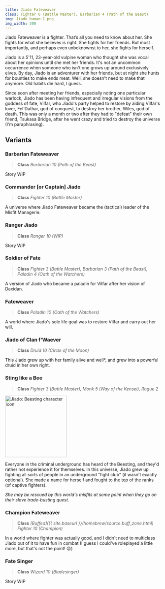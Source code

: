 ```yaml
---
title: Jiado Fateweaver
class: Fighter 6 (Battle Master), Barbarian 4 (Path of the Beast)
img: Jiado_human-1.png
img_width: 300
---
```


Jiado Fateweaver is a fighter. That’s all you need to know about her. She fights for what she believes is right. She fights for her friends. But most importantly, and perhaps even unbeknownst to her, she fights for herself.

Jiado is a 5'11, 23-year-old vulpine woman who thought she was vocal about her opinions until she met her friends. It's not an uncommon occurrence when someone who isn't one grows up around exclusively elves. By day, Jiado is an adventurer with her friends, but at night she hunts for bounties to make ends meat. Well, she doesn't need to make that anymore. Old habits die hard, I guess.

Since soon after meeting her friends, especially noting one particular warlock, Jiado has been having infrequent and irregular visions from the goddess of fate, Vilfar, who Jiado's party helped to restore by aiding Vilfar's lover, Fel'Dathar, god of conquest, to destroy her brother, Wiles, god of death. This was only a month or two after they had to "defeat" their own friend, Tsukasa Bridge, after he went crazy and tried to destroy the universe (I'm paraphrasing).

## Variants

### Barbarian Fateweaver

> **Class** _Barbarian 10 (Path of the Beast)_

Story WIP

### Commander [or Captain] Jiado

> **Class** _Fighter 10 (Battle Master)_

A universe where Jiado Fateweaver became the (tactical) leader of the Misfit Managerie.

### Ranger Jiado

> **Class** _Ranger 10 (WIP)_

Story WIP

### Soldier of Fate

> **Class** _Fighter 3 (Battle Master), Barbarian 3 (Path of the Beast), Paladin 4 (Oath of the Watchers)_

A version of Jiado who became a paladin for Vilfar after her vision of Daxidan.

### Fateweaver

> **Class** _Paladin 10 (Oath of the Watchers)_

A world where Jiado's sole life goal was to restore Vilfar and carry out her will.

### Jiado of Clan f'Waever

> **Class** _Druid 10 (Circle of the Moon)_

This Jiado grew up with her family alive and well\*, and grew into a powerful druid in her own right.

### Sting like a Bee

> **Class** _Fighter 3 (Battle Master), Monk 5 (Way of the Kensei), Rogue 2_

<div class="centre-text padding-5px">
  <img
    src="{{ site.baseurl }}/assets/characters/Jiado_monk-1.png"
    alt="Jiado: Beesting character icon"
    class="bordered"
    style="max-width: 75%; width: 200px;"
  />
</div>

Everyone in the criminal underground has heard of the Beesting, and they'd rather not experience it for themselves. In this universe, Jiado grew up fighting all sorts of people in an underground "fight club" (it wasn't exactly optional). She made a name for herself and fought to the top of the ranks (of captive fighters).

*She may be rescued by this world's misfits at some point when they go on their slave trade-busting quest.*

### Champion Fateweaver

> **Class** _[Buffed]({{ site.baseurl }}/homebrew/source.buff_zone.html) Fighter 10 (Champion)_

In a world where fighter was actually good, and I didn't need to multiclass Jiado out of it to have fun in combat (I guess I could've roleplayed a little more, but that's not the point! 😡)

### Fate Singer

> **Class** _Wizard 10 (Bladesinger)_

Story WIP
